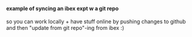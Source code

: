 
#### example of syncing an ibex expt w a git repo

so you can work locally + have stuff online by pushing changes to github and then "update from git repo"-ing from ibex :)

